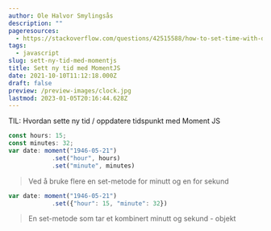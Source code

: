 ```yaml
---
author: Ole Halvor Smylingsås
description: ""
pageresources:
  - https://stackoverflow.com/questions/42515588/how-to-set-time-with-date-in-momentjs
tags:
  - javascript
slug: sett-ny-tid-med-momentjs
title: Sett ny tid med MomentJS
date: 2021-10-10T11:12:18.000Z
draft: false
preview: /preview-images/clock.jpg
lastmod: 2023-01-05T20:16:44.628Z
---
```


TIL: Hvordan sette ny tid / oppdatere tidspunkt med Moment JS
<!--more-->

```js 
const hours: 15;
const minutes: 32;
var date: moment("1946-05-21")
            .set("hour", hours)
            .set("minute", minutes)
```
> Ved å bruke flere en set-metode for minutt og en for sekund

```js
var date: moment("1946-05-21")
            .set({"hour": 15, "minute": 32})
```
> En set-metode som tar et kombinert minutt og sekund - objekt